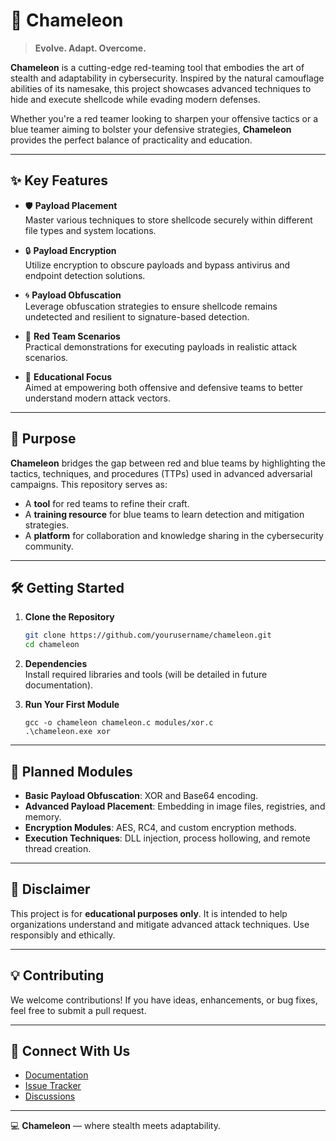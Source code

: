 # 🦎 **Chameleon**  

> **Evolve. Adapt. Overcome.**  

**Chameleon** is a cutting-edge red-teaming tool that embodies the art of stealth and adaptability in cybersecurity. Inspired by the natural camouflage abilities of its namesake, this project showcases advanced techniques to hide and execute shellcode while evading modern defenses.  

Whether you're a red teamer looking to sharpen your offensive tactics or a blue teamer aiming to bolster your defensive strategies, **Chameleon** provides the perfect balance of practicality and education.  

---

## ✨ **Key Features**  

- 🛡 **Payload Placement**  
  Master various techniques to store shellcode securely within different file types and system locations.  

- 🔒 **Payload Encryption**  
  Utilize encryption to obscure payloads and bypass antivirus and endpoint detection solutions.  

- 🌀 **Payload Obfuscation**  
  Leverage obfuscation strategies to ensure shellcode remains undetected and resilient to signature-based detection.  

- 🧩 **Red Team Scenarios**  
  Practical demonstrations for executing payloads in realistic attack scenarios.  

- 📘 **Educational Focus**  
  Aimed at empowering both offensive and defensive teams to better understand modern attack vectors.  

---

## 🎯 **Purpose**  

**Chameleon** bridges the gap between red and blue teams by highlighting the tactics, techniques, and procedures (TTPs) used in advanced adversarial campaigns. This repository serves as:  
- A **tool** for red teams to refine their craft.  
- A **training resource** for blue teams to learn detection and mitigation strategies.  
- A **platform** for collaboration and knowledge sharing in the cybersecurity community.  

---

## 🛠 **Getting Started**  

1. **Clone the Repository**  
   ```bash
   git clone https://github.com/yourusername/chameleon.git
   cd chameleon
   ```

2. **Dependencies**  
   Install required libraries and tools (will be detailed in future documentation).  

3. **Run Your First Module**  
   ```
   gcc -o chameleon chameleon.c modules/xor.c
   .\chameleon.exe xor
   ```

---

## 📂 **Planned Modules**  

- **Basic Payload Obfuscation**: XOR and Base64 encoding.  
- **Advanced Payload Placement**: Embedding in image files, registries, and memory.  
- **Encryption Modules**: AES, RC4, and custom encryption methods.  
- **Execution Techniques**: DLL injection, process hollowing, and remote thread creation.  

---

## 🚨 **Disclaimer**  

This project is for **educational purposes only**. It is intended to help organizations understand and mitigate advanced attack techniques. Use responsibly and ethically.  

---

## 💡 **Contributing**  

We welcome contributions! If you have ideas, enhancements, or bug fixes, feel free to submit a pull request.  

---

## 🔗 **Connect With Us**  

- [Documentation](https://github.com/yourusername/chameleon/wiki)  
- [Issue Tracker](https://github.com/yourusername/chameleon/issues)  
- [Discussions](https://github.com/yourusername/chameleon/discussions)  

---

💻 **Chameleon** — where stealth meets adaptability.  